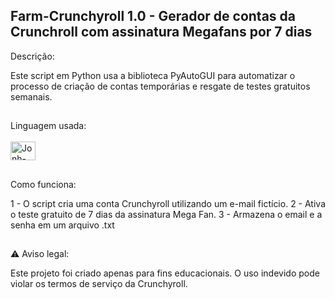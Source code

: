 ## Farm-Crunchyroll 1.0 - Gerador de contas da Crunchroll com assinatura Megafans por 7 dias

Descrição:

Este script em Python usa a biblioteca PyAutoGUI para automatizar o processo de criação de contas temporárias e resgate de testes gratuitos semanais.

##

Linguagem usada: 
<br>
<br>
<img align="center" alt="Jonh-Python" height="30" width="40" src="https://cdn.jsdelivr.net/gh/devicons/devicon@latest/icons/python/python-original.svg">
##

Como funciona: 

1 - O script cria uma conta Crunchyroll utilizando um e-mail fictício.
2 - Ativa o teste gratuito de 7 dias da assinatura Mega Fan.
3 - Armazena o email e a senha em um arquivo .txt

##

⚠️ Aviso legal:

Este projeto foi criado apenas para fins educacionais. O uso indevido pode violar os termos de serviço da Crunchyroll.
